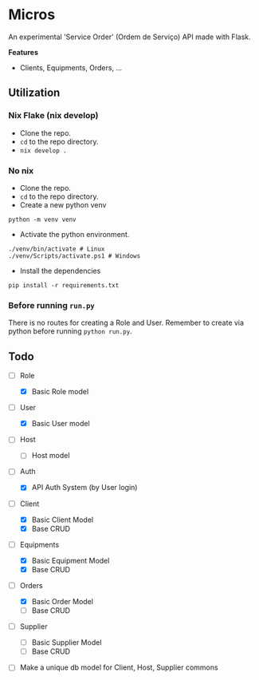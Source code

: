 # Micros
An experimental 'Service Order' (Ordem de Serviço) API made with Flask.

**Features**
- Clients, Equipments, Orders, ...

## Utilization
### Nix Flake (nix develop)
- Clone the repo.
- `cd` to the repo directory.
- `nix develop .`

### No nix
- Clone the repo.
- `cd` to the repo directory.
- Create a new python venv
```console
python -m venv venv
```
- Activate the python environment.
```console
./venv/bin/activate # Linux
./venv/Scripts/activate.ps1 # Windows
```

- Install the dependencies
```
pip install -r requirements.txt
```

### Before running `run.py`
There is no routes for creating a Role and User. Remember to create via python before running `python run.py`.

## Todo
- [ ] Role
    - [x] Basic Role model
- [ ] User
    - [x] Basic User model
- [ ] Host
    - [ ] Host model
- [ ] Auth
    - [x] API Auth System (by User login)
- [ ] Client
    - [x] Basic Client Model
    - [x] Base CRUD
- [ ] Equipments
    - [x] Basic Equipment Model
    - [x] Base CRUD
- [ ] Orders
    - [x] Basic Order Model
    - [ ] Base CRUD
- [ ] Supplier
    - [ ] Basic Supplier Model
    - [ ] Base CRUD
- [ ] Make a unique db model for Client, Host, Supplier commons


